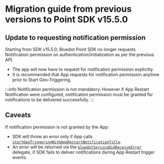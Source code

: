Migration guide from previous versions to Point SDK v15.5.0
=================================================================

Update to requesting notification permission
--------------------------------------------

Starting from SDK v15.5.0, Bluedot Point SDK no longer requests Notification permission on authentication/initialization as per the previous API.

*   The app will now have to request for notification permission explicitly.
*   It is recommended that App requests for notification permission anytime prior to Start Geo-Triggering.

:::info
Notification permission is not mandatory. However if App Restart Notification were configured, notification permission must be granted for notifications to be delivered successfully.
:::

Caveats
-------

If notification permission is not granted by the App:

*   SDK will throw an error only if App calls [`startGeoTriggeringWithAppRestartNotificationTitle`](https://ios-docs.bluedot.io/Classes/BDLocationManager.html#/c:objc(cs)BDLocationManager(im)startGeoTriggeringWithAppRestartNotificationTitle:notificationButtonText:completion:).
*   An error will be returned via the [`bluedotServiceDidReceiveError`](https://ios-docs.bluedot.io/Protocols/BDPBluedotServiceDelegate.html#/c:objc(pl)BDPBluedotServiceDelegate(im)bluedotServiceDidReceiveError:) delegate, if SDK fails to deliver notifications during App Restart trigger events.